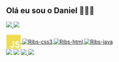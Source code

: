 ## Olá eu sou o Daniel 🙋🏿‍♂️
<div>
  <a href="https://github.com/RibsDan">
  <img height="180em" src="https://github-readme-stats.vercel.app/api?username=RibsDan&show_icons=true&theme=dracula&include_all_commits=true&count_private=true"/>
  <img height="180em" src="https://github-readme-stats.vercel.app/api/top-langs/?username=RibsDan&layout=compact&langs_count=7&theme=dracula"/>
</div>

<div style = "display: inline_block"> <br>
  <img align="center" alt="Ribs-Js" height="40" width="40" src="https://raw.githubusercontent.com/devicons/devicon/master/icons/javascript/javascript-plain.svg">

<img align="center" alt="Ribs-css3" height="60" width="75" src="https://cdn.jsdelivr.net/gh/devicons/devicon/icons/css3/css3-original-wordmark.svg">

<img align="center" alt="Ribs-html" height="47" width="50" src="https://cdn.jsdelivr.net/gh/devicons/devicon/icons/html5/html5-original.svg">
<img align="center" alt="Ribs-java" height="80" width="75" src="https://cdn.jsdelivr.net/gh/devicons/devicon/icons/java/java-original-wordmark.svg" />
</div>
<div>
  <a href = "https://www.linkedin.com/in/daniel-ribeiro-03568221a/"><img src ="https://img.shields.io/badge/LinkedIn-0077B5?style=for-the-badge&logo=linkedin&logoColor=white"></a>
<a href ="https://wa.me/5511969114880;"><img src ="https://img.shields.io/badge/WhatsApp-25D366?style=for-the-badge&logo=whatsapp&logoColor=white"></a>
 <a href = "https://www.facebook.com/daniel.merencianodasilva"><img src="https://img.shields.io/badge/Facebook-1877F2?style=for-the-badge&logo=facebook&logoColor=white"> </a>
 <a href = "https://www.instagram.com/merencianodasilva/"><img src ="https://img.shields.io/badge/Instagram-E4405F?style=for-the-badge&logo=instagram&logoColor=white"> </a>
 
</div>
